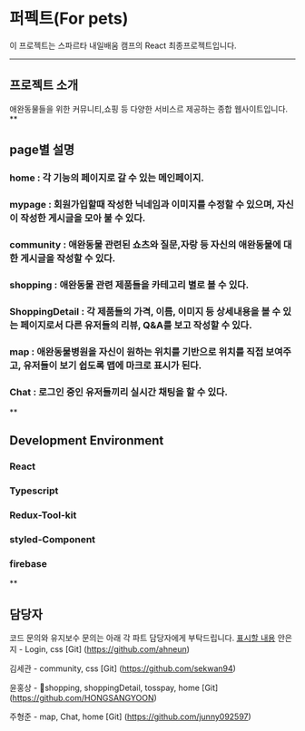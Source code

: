 # 퍼펙트(For pets)

이 프로젝트는 스파르타 내일배움 캠프의 React 최종프로젝트입니다.
***

## 프로젝트 소개
  
애완동물들을 위한 커뮤니티,쇼핑 등 다양한 서비스르 제공하는 종합 웹사이트입니다.
**

## page별 설명
  
### home : 각 기능의 페이지로 갈 수 있는 메인페이지.

### mypage : 회원가입할때 작성한 닉네임과 이미지를 수정할 수 있으며, 자신이 작성한 게시글을 모아 불 수 있다.

### community : 애완동물 관련된 쇼츠와 질문,자랑 등 자신의 애완동물에 대한 게시글을 작성할 수 있다.

### shopping : 애완동물 관련 제품들을 카테고리 별로 볼 수 있다.

### ShoppingDetail : 각 제품들의 가격, 이름, 이미지 등 상세내용을 볼 수 있는 페이지로서 다른 유저들의 리뷰, Q&A를 보고 작성할 수 있다.
   
### map : 애완동물병원을 자신이 원하는 위치를 기반으로 위치를 직접 보여주고, 유저들이 보기 쉽도록 맵에 마크로 표시가 된다.

### Chat : 로그인 중인 유저들끼리 실시간 채팅을 할 수 있다.
**

## Development Environment
  
### React

### Typescript

### Redux-Tool-kit

### styled-Component

### firebase
**

## 담당자
코드 문의와 유지보수 문의는 아래 각 파트 담당자에게 부탁드립니다.
[표시할 내용](링크)
안은지 - Login, css 
[Git] (https://github.com/ahneun)

김세관 - community, css
[Git] (https://github.com/sekwan94)

윤홍상 - shopping, shoppingDetail, tosspay, home
[Git] (https://github.com/HONGSANGYOON)

주형준 - map, Chat, home
[Git] (https://github.com/junny092597)
